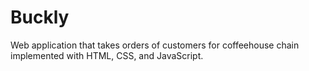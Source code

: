 # Buckly
Web application that takes orders of customers for coffeehouse chain implemented with HTML, CSS, and JavaScript.
